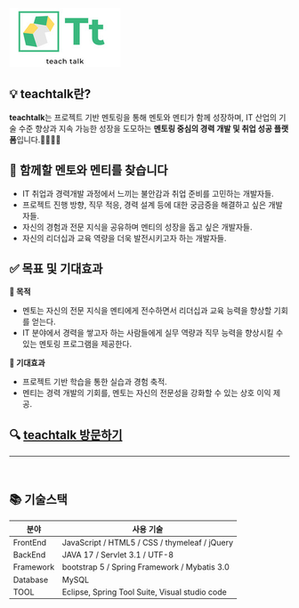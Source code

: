 
![Logo](https://raw.githubusercontent.com/jmh118/ks52team02/main/ks52team02/src/main/resources/static/manager/imgs/theme/Preview.png
)


## 💡 teachtalk란?
<b>teachtalk</b>는 프로젝트 기반 멘토링을 통해 멘토와 멘티가 함께 성장하며, IT 산업의 기술 수준 향상과 지속 가능한 성장을 도모하는 <b>멘토링 중심의 경력 개발 및 취업 성공 플랫폼</b>입니다.👨‍💻👩‍💻

## 🤝 함께할 멘토와 멘티를 찾습니다
- IT 취업과 경력개발 과정에서 느끼는 불안감과 취업 준비를 고민하는 개발자들. </br>
- 프로젝트 진행 방향, 직무 적응, 경력 설계 등에 대한 궁금증을 해결하고 싶은 개발자들. </br>
- 자신의 경험과 전문 지식을 공유하며 멘티의 성장을 돕고 싶은 개발자들. </br>
- 자신의 리더십과 교육 역량을 더욱 발전시키고자 하는 개발자들. </br>


## ✅ 목표 및 기대효과
**🔗 목적**
- 멘토는 자신의 전문 지식을 멘티에게 전수하면서 리더십과 교육 능력을 향상할 기회를 얻는다.
- IT 분야에서 경력을 쌓고자 하는 사람들에게 실무 역량과 직무 능력을 향상시킬 수 있는 멘토링 프로그램을 제공한다.

**🌟 기대효과**
- 프로젝트 기반 학습을 통한 실습과 경험 축적.
- 멘티는 경력 개발의 기회를, 멘토는 자신의 전문성을 강화할 수 있는 상호 이익 제공.

## 🔍 [teachtalk 방문하기](https://ksteam.store/)

---

<br>

## 📚 기술스택

| 분야           | 사용 기술                       |
| -------------- | ------------------------------- | 
| FrontEnd       | JavaScript / HTML5 / CSS /  thymeleaf / jQuery              |
| BackEnd        | JAVA 17 / Servlet 3.1 / UTF-8                         |
| Framework       | bootstrap 5 / Spring Framework  / Mybatis 3.0          |
| Database       | MySQL            |
| TOOL           | Eclipse, Spring Tool Suite, Visual studio code           |

